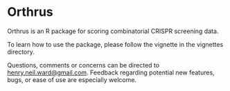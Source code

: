 # Orthrus

Orthrus is an R package for scoring combinatorial CRISPR screening data.

To learn how to use the package, please follow the vignette in the vignettes directory.

Questions, comments or concerns can be directed to henry.neil.ward@gmail.com. Feedback regarding potential new features, bugs, or ease of use are especially welcome. 
